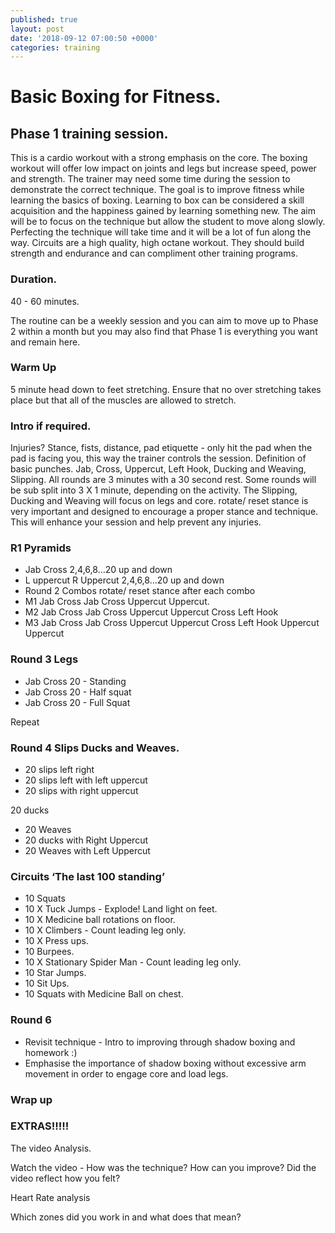 ```yaml
---
published: true
layout: post
date: '2018-09-12 07:00:50 +0000'
categories: training
---
```

# Basic Boxing for Fitness.

## Phase 1 training session. 

This is a cardio workout with a strong emphasis on the core. The boxing workout will offer low impact on joints and legs but increase speed, power and strength. The trainer may need some time during the session to demonstrate the correct technique. The goal is to improve fitness while learning the basics of boxing. Learning to box can be considered a skill acquisition and the happiness gained by learning something new.
The aim will be to focus on the technique but allow the student to move along slowly. Perfecting the technique will take time and it will be a lot of fun along the way.
Circuits are a high quality, high octane workout. They should build strength and endurance and can compliment other training programs.

### Duration.

40 - 60 minutes.

The routine can be a weekly session and you can aim  to move up to Phase 2 within a month but you may also find that Phase 1 is everything you want and remain here.


### Warm Up
5 minute head down to feet stretching.
Ensure that no over stretching takes place but that all of the muscles are allowed to stretch.


### Intro if required.
Injuries?
Stance, fists, distance, pad etiquette - only hit the pad when the pad is facing you, this way the trainer controls the session.
Definition of basic punches. Jab, Cross, Uppercut, Left Hook, Ducking and Weaving, Slipping.
All rounds are 3 minutes with a 30 second rest. Some rounds will be sub split into 3 X 1 minute, depending on the activity.
The Slipping, Ducking and Weaving will focus on legs and core.
rotate/ reset stance is very important and designed to encourage a proper stance and technique. This will enhance your session and help prevent any injuries.


### R1 Pyramids

- Jab Cross 2,4,6,8…20 up and down
- L uppercut R Uppercut 2,4,6,8…20 up and down
- Round 2 Combos rotate/ reset stance after each combo
- M1 Jab Cross Jab Cross Uppercut Uppercut.  
- M2 Jab Cross Jab Cross Uppercut Uppercut Cross Left Hook
- M3 Jab Cross Jab Cross Uppercut Uppercut Cross Left Hook Uppercut Uppercut

### Round 3 Legs

- Jab Cross 20 - Standing
- Jab Cross 20 - Half squat
- Jab Cross 20 - Full Squat

Repeat


### Round 4 Slips Ducks and Weaves.

- 20 slips left right
- 20 slips left with left uppercut
- 20 slips with right uppercut

20 ducks

- 20 Weaves
- 20 ducks with Right Uppercut
- 20 Weaves with Left Uppercut

### Circuits ‘The last 100 standing’

- 10 Squats
- 10 X Tuck Jumps - Explode! Land light on feet.
- 10 X Medicine ball rotations on floor.
- 10 X Climbers - Count leading leg only.
- 10 X Press ups.
- 10 Burpees.
- 10 X Stationary Spider Man - Count leading leg only. 
- 10 Star Jumps.
- 10 Sit Ups.
- 10 Squats with Medicine Ball on chest.




### Round 6

- Revisit technique - Intro to improving through shadow boxing and homework :)
- Emphasise the importance of shadow boxing without excessive arm movement in order to engage core and load legs.

### Wrap up

### EXTRAS!!!!!

The video Analysis.

Watch the video - How was the technique?
  How can you improve?
  Did the video reflect how you felt?

Heart Rate analysis

Which zones did you work in and what does that mean?

